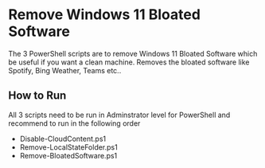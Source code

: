 # Remove Windows 11 Bloated Software 

The 3 PowerShell scripts are to remove Windows 11 Bloated Software which be useful if you want a clean machine. 
Removes the bloated software like Spotify, Bing Weather, Teams etc.. 

## How to Run 
All 3 scripts need to be run in Adminstrator level for PowerShell and recommend to run in the following order

- Disable-CloudContent.ps1
- Remove-LocalStateFolder.ps1
- Remove-BloatedSoftware.ps1

